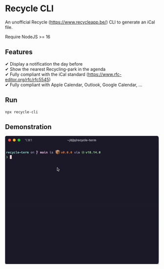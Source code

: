 # Recycle CLI

An unofficial Recycle (https://www.recycleapp.be/) CLI to generate an iCal file.

Require NodeJS >= 16

## Features

✔ Display a notification the day before  
✔ Show the nearest Recycling-park in the agenda  
✔ Fully compliant with the iCal standard (https://www.rfc-editor.org/rfc/rfc5545)  
✔ Fully compliant with Apple Calendar, Outlook, Google Calendar, ...

## Run

```shell
npx recycle-cli
```

## Demonstration

<img src="./assets/demo.gif" alt="Demonstration">
